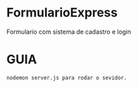 # FormularioExpress
 Formulario com sistema de cadastro e login

# GUIA
    nodemon server.js para rodar o sevidor.